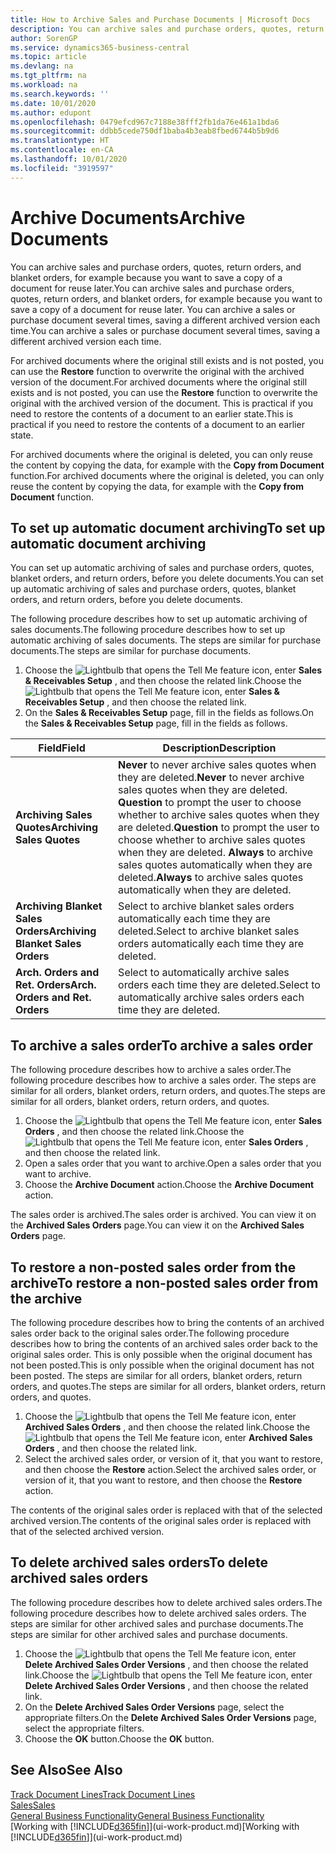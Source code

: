 ```yaml
---
title: How to Archive Sales and Purchase Documents | Microsoft Docs
description: You can archive sales and purchase orders, quotes, return orders, and blanket orders, and you can use the archived document to recreate the document that it was archived from.
author: SorenGP
ms.service: dynamics365-business-central
ms.topic: article
ms.devlang: na
ms.tgt_pltfrm: na
ms.workload: na
ms.search.keywords: ''
ms.date: 10/01/2020
ms.author: edupont
ms.openlocfilehash: 0479efcd967c7188e38fff2fb1da76e461a1bda6
ms.sourcegitcommit: ddbb5cede750df1baba4b3eab8fbed6744b5b9d6
ms.translationtype: HT
ms.contentlocale: en-CA
ms.lasthandoff: 10/01/2020
ms.locfileid: "3919597"
---
```

# <a name="archive-documents"></a><span data-ttu-id="9c04b-103">Archive Documents</span><span class="sxs-lookup"><span data-stu-id="9c04b-103">Archive Documents</span></span>
<span data-ttu-id="9c04b-104">You can archive sales and purchase orders, quotes, return orders, and blanket orders, for example because you want to save a copy of a document for reuse later.</span><span class="sxs-lookup"><span data-stu-id="9c04b-104">You can archive sales and purchase orders, quotes, return orders, and blanket orders, for example because you want to save a copy of a document for reuse later.</span></span> <span data-ttu-id="9c04b-105">You can archive a sales or purchase document several times, saving a different archived version each time.</span><span class="sxs-lookup"><span data-stu-id="9c04b-105">You can archive a sales or purchase document several times, saving a different archived version each time.</span></span>

<span data-ttu-id="9c04b-106">For archived documents where the original still exists and is not posted, you can use the **Restore** function to overwrite the original with the archived version of the document.</span><span class="sxs-lookup"><span data-stu-id="9c04b-106">For archived documents where the original still exists and is not posted, you can use the **Restore** function to overwrite the original with the archived version of the document.</span></span> <span data-ttu-id="9c04b-107">This is practical if you need to restore the contents of a document to an earlier state.</span><span class="sxs-lookup"><span data-stu-id="9c04b-107">This is practical if you need to restore the contents of a document to an earlier state.</span></span>

<span data-ttu-id="9c04b-108">For archived documents where the original is deleted, you can only reuse the content by copying the data, for example with the **Copy from Document** function.</span><span class="sxs-lookup"><span data-stu-id="9c04b-108">For archived documents where the original is deleted, you can only reuse the content by copying the data, for example with the **Copy from Document** function.</span></span>   

## <a name="to-set-up-automatic-document-archiving"></a><span data-ttu-id="9c04b-109">To set up automatic document archiving</span><span class="sxs-lookup"><span data-stu-id="9c04b-109">To set up automatic document archiving</span></span>  
<span data-ttu-id="9c04b-110">You can set up automatic archiving of sales and purchase orders, quotes, blanket orders, and return orders, before you delete documents.</span><span class="sxs-lookup"><span data-stu-id="9c04b-110">You can set up automatic archiving of sales and purchase orders, quotes, blanket orders, and return orders, before you delete documents.</span></span>

<span data-ttu-id="9c04b-111">The following procedure describes how to set up automatic archiving of sales documents.</span><span class="sxs-lookup"><span data-stu-id="9c04b-111">The following procedure describes how to set up automatic archiving of sales documents.</span></span> <span data-ttu-id="9c04b-112">The steps are similar for purchase documents.</span><span class="sxs-lookup"><span data-stu-id="9c04b-112">The steps are similar for purchase documents.</span></span>
1.  <span data-ttu-id="9c04b-113">Choose the ![Lightbulb that opens the Tell Me feature](media/ui-search/search_small.png "Tell me what you want to do") icon, enter **Sales & Receivables Setup** , and then choose the related link.</span><span class="sxs-lookup"><span data-stu-id="9c04b-113">Choose the ![Lightbulb that opens the Tell Me feature](media/ui-search/search_small.png "Tell me what you want to do") icon, enter **Sales & Receivables Setup** , and then choose the related link.</span></span>
2. <span data-ttu-id="9c04b-114">On the **Sales & Receivables Setup** page, fill in the fields as follows.</span><span class="sxs-lookup"><span data-stu-id="9c04b-114">On the **Sales & Receivables Setup** page, fill in the fields as follows.</span></span>

|<span data-ttu-id="9c04b-115">Field</span><span class="sxs-lookup"><span data-stu-id="9c04b-115">Field</span></span>|<span data-ttu-id="9c04b-116">Description</span><span class="sxs-lookup"><span data-stu-id="9c04b-116">Description</span></span>|
|-----|-----------|
|<span data-ttu-id="9c04b-117">**Archiving Sales Quotes**</span><span class="sxs-lookup"><span data-stu-id="9c04b-117">**Archiving Sales Quotes**</span></span>|<span data-ttu-id="9c04b-118">**Never** to never archive sales quotes when they are deleted.</span><span class="sxs-lookup"><span data-stu-id="9c04b-118">**Never** to never archive sales quotes when they are deleted.</span></span> <span data-ttu-id="9c04b-119">**Question** to prompt the user to choose whether to archive sales quotes when they are deleted.</span><span class="sxs-lookup"><span data-stu-id="9c04b-119">**Question** to prompt the user to choose whether to archive sales quotes when they are deleted.</span></span> <span data-ttu-id="9c04b-120">**Always** to archive sales quotes automatically when they are deleted.</span><span class="sxs-lookup"><span data-stu-id="9c04b-120">**Always** to archive sales quotes automatically when they are deleted.</span></span>|
|<span data-ttu-id="9c04b-121">**Archiving Blanket Sales Orders**</span><span class="sxs-lookup"><span data-stu-id="9c04b-121">**Archiving Blanket Sales Orders**</span></span>|<span data-ttu-id="9c04b-122">Select to archive blanket sales orders automatically each time they are deleted.</span><span class="sxs-lookup"><span data-stu-id="9c04b-122">Select to archive blanket sales orders automatically each time they are deleted.</span></span>|
|<span data-ttu-id="9c04b-123">**Arch. Orders and Ret. Orders**</span><span class="sxs-lookup"><span data-stu-id="9c04b-123">**Arch. Orders and Ret. Orders**</span></span>|<span data-ttu-id="9c04b-124">Select to automatically archive sales orders each time they are deleted.</span><span class="sxs-lookup"><span data-stu-id="9c04b-124">Select to automatically archive sales orders each time they are deleted.</span></span>|

## <a name="to-archive-a-sales-order"></a><span data-ttu-id="9c04b-125">To archive a sales order</span><span class="sxs-lookup"><span data-stu-id="9c04b-125">To archive a sales order</span></span>
<span data-ttu-id="9c04b-126">The following procedure describes how to archive a sales order.</span><span class="sxs-lookup"><span data-stu-id="9c04b-126">The following procedure describes how to archive a sales order.</span></span> <span data-ttu-id="9c04b-127">The steps are similar for all orders, blanket orders, return orders, and quotes.</span><span class="sxs-lookup"><span data-stu-id="9c04b-127">The steps are similar for all orders, blanket orders, return orders, and quotes.</span></span>

1.  <span data-ttu-id="9c04b-128">Choose the ![Lightbulb that opens the Tell Me feature](media/ui-search/search_small.png "Tell me what you want to do") icon, enter **Sales Orders** , and then choose the related link.</span><span class="sxs-lookup"><span data-stu-id="9c04b-128">Choose the ![Lightbulb that opens the Tell Me feature](media/ui-search/search_small.png "Tell me what you want to do") icon, enter **Sales Orders** , and then choose the related link.</span></span>  
2.  <span data-ttu-id="9c04b-129">Open a sales order that you want to archive.</span><span class="sxs-lookup"><span data-stu-id="9c04b-129">Open a sales order that you want to archive.</span></span>  
3.  <span data-ttu-id="9c04b-130">Choose the **Archive Document** action.</span><span class="sxs-lookup"><span data-stu-id="9c04b-130">Choose the **Archive Document** action.</span></span>

<span data-ttu-id="9c04b-131">The sales order is archived.</span><span class="sxs-lookup"><span data-stu-id="9c04b-131">The sales order is archived.</span></span> <span data-ttu-id="9c04b-132">You can view it on the **Archived Sales Orders** page.</span><span class="sxs-lookup"><span data-stu-id="9c04b-132">You can view it on the **Archived Sales Orders** page.</span></span>

## <a name="to-restore-a-non-posted-sales-order-from-the-archive"></a><span data-ttu-id="9c04b-133">To restore a non-posted sales order from the archive</span><span class="sxs-lookup"><span data-stu-id="9c04b-133">To restore a non-posted sales order from the archive</span></span>
<span data-ttu-id="9c04b-134">The following procedure describes how to bring the contents of an archived sales order back to the original sales order.</span><span class="sxs-lookup"><span data-stu-id="9c04b-134">The following procedure describes how to bring the contents of an archived sales order back to the original sales order.</span></span> <span data-ttu-id="9c04b-135">This is only possible when the original document has not been posted.</span><span class="sxs-lookup"><span data-stu-id="9c04b-135">This is only possible when the original document has not been posted.</span></span> <span data-ttu-id="9c04b-136">The steps are similar for all orders, blanket orders, return orders, and quotes.</span><span class="sxs-lookup"><span data-stu-id="9c04b-136">The steps are similar for all orders, blanket orders, return orders, and quotes.</span></span>

1. <span data-ttu-id="9c04b-137">Choose the ![Lightbulb that opens the Tell Me feature](media/ui-search/search_small.png "Tell me what you want to do") icon, enter **Archived Sales Orders** , and then choose the related link.</span><span class="sxs-lookup"><span data-stu-id="9c04b-137">Choose the ![Lightbulb that opens the Tell Me feature](media/ui-search/search_small.png "Tell me what you want to do") icon, enter **Archived Sales Orders** , and then choose the related link.</span></span>
2. <span data-ttu-id="9c04b-138">Select the archived sales order, or version of it, that you want to restore, and then choose the **Restore** action.</span><span class="sxs-lookup"><span data-stu-id="9c04b-138">Select the archived sales order, or version of it, that you want to restore, and then choose the **Restore** action.</span></span>  

<span data-ttu-id="9c04b-139">The contents of the original sales order is replaced with that of the selected archived version.</span><span class="sxs-lookup"><span data-stu-id="9c04b-139">The contents of the original sales order is replaced with that of the selected archived version.</span></span>

## <a name="to-delete-archived-sales-orders"></a><span data-ttu-id="9c04b-140">To delete archived sales orders</span><span class="sxs-lookup"><span data-stu-id="9c04b-140">To delete archived sales orders</span></span>
<span data-ttu-id="9c04b-141">The following procedure describes how to delete archived sales orders.</span><span class="sxs-lookup"><span data-stu-id="9c04b-141">The following procedure describes how to delete archived sales orders.</span></span> <span data-ttu-id="9c04b-142">The steps are similar for other archived sales and purchase documents.</span><span class="sxs-lookup"><span data-stu-id="9c04b-142">The steps are similar for other archived sales and purchase documents.</span></span>

1.  <span data-ttu-id="9c04b-143">Choose the ![Lightbulb that opens the Tell Me feature](media/ui-search/search_small.png "Tell me what you want to do") icon, enter **Delete Archived Sales Order Versions** , and then choose the related link.</span><span class="sxs-lookup"><span data-stu-id="9c04b-143">Choose the ![Lightbulb that opens the Tell Me feature](media/ui-search/search_small.png "Tell me what you want to do") icon, enter **Delete Archived Sales Order Versions** , and then choose the related link.</span></span>  
2.  <span data-ttu-id="9c04b-144">On the **Delete Archived Sales Order Versions** page, select the appropriate filters.</span><span class="sxs-lookup"><span data-stu-id="9c04b-144">On the **Delete Archived Sales Order Versions** page, select the appropriate filters.</span></span>  
3.  <span data-ttu-id="9c04b-145">Choose the **OK** button.</span><span class="sxs-lookup"><span data-stu-id="9c04b-145">Choose the **OK** button.</span></span>

## <a name="see-also"></a><span data-ttu-id="9c04b-146">See Also</span><span class="sxs-lookup"><span data-stu-id="9c04b-146">See Also</span></span>
[<span data-ttu-id="9c04b-147">Track Document Lines</span><span class="sxs-lookup"><span data-stu-id="9c04b-147">Track Document Lines</span></span>](across-how-to-track-document-lines.md)  
[<span data-ttu-id="9c04b-148">Sales</span><span class="sxs-lookup"><span data-stu-id="9c04b-148">Sales</span></span>](sales-manage-sales.md)  
[<span data-ttu-id="9c04b-149">General Business Functionality</span><span class="sxs-lookup"><span data-stu-id="9c04b-149">General Business Functionality</span></span>](ui-across-business-areas.md)  
<span data-ttu-id="9c04b-150">[Working with [!INCLUDE[d365fin](includes/d365fin_md.md)]](ui-work-product.md)</span><span class="sxs-lookup"><span data-stu-id="9c04b-150">[Working with [!INCLUDE[d365fin](includes/d365fin_md.md)]](ui-work-product.md)</span></span>
